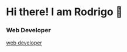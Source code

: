 # Hi there! I am Rodrigo 👋
### Web Developer
[web developer](https://www.linkedin.com/in/rodrigoduran14/overlay/background-image/)


<!--
**RodrigoDuran14/RodrigoDuran14** is a ✨ _special_ ✨ repository because its `README.md` (this file) appears on your GitHub profile.

Here are some ideas to get you started:

- 🔭 I’m currently working on ...
- 🌱 I’m currently learning ...
- 👯 I’m looking to collaborate on ...
- 🤔 I’m looking for help with ...
- 💬 Ask me about ...
- 📫 How to reach me: ...
- 😄 Pronouns: ...
- ⚡ Fun fact: ...
-->
